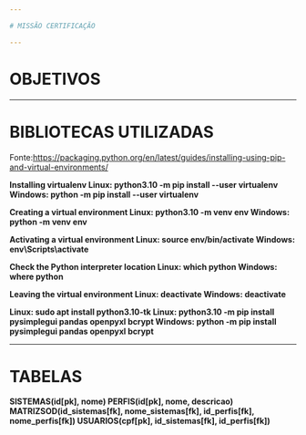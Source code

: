 ```yaml
---

# MISSÃO CERTIFICAÇÃO

---
```


# OBJETIVOS

---

# BIBLIOTECAS UTILIZADAS

Fonte:https://packaging.python.org/en/latest/guides/installing-using-pip-and-virtual-environments/

<b>Installing virtualenv
Linux: python3.10 -m pip install --user virtualenv
Windows: python -m pip install --user virtualenv

<b>Creating a virtual environment
Linux: python3.10 -m venv env
Windows: python -m venv env

<b>Activating a virtual environment
Linux: source env/bin/activate
Windows: env\Scripts\activate

<b>Check the Python interpreter location
Linux: which python
Windows: where python

<b>Leaving the virtual environment
Linux: deactivate
Windows: deactivate

Linux: sudo apt install python3.10-tk
Linux: python3.10 -m pip install pysimplegui pandas openpyxl bcrypt
Windows: python -m pip install pysimplegui pandas openpyxl bcrypt

---

# TABELAS

SISTEMAS(id[pk], nome)
PERFIS(id[pk], nome, descricao)
MATRIZSOD(id_sistemas[fk], nome_sistemas[fk], id_perfis[fk], nome_perfis[fk])
USUARIOS(cpf[pk], id_sistemas[fk], id_perfis[fk])





